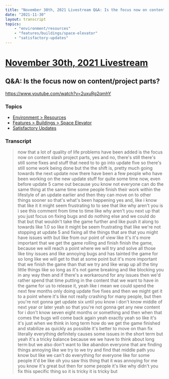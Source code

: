 ```yaml
---
title: "November 30th, 2021 Livestream Q&A: Is the focus now on content/project parts?"
date: "2021-11-30"
layout: transcript
topics:
    - "environment/resources"
    - "features/buildings/space-elevator"
    - "satisfactory-updates"
---
```

# [November 30th, 2021 Livestream](../2021-11-30.md)
## Q&A: Is the focus now on content/project parts?
https://www.youtube.com/watch?v=2uxuRg2qmhY

### Topics
* [Environment > Resources](../topics/environment/resources.md)
* [Features > Buildings > Space Elevator](../topics/features/buildings/space-elevator.md)
* [Satisfactory Updates](../topics/satisfactory-updates.md)

### Transcript

> now that a lot of quality of life problems have been added is the focus now on content slash project parts, yes and no, there's still there's still some fixes and stuff that need to to go into update five so there's still some work being done but the the shift is, pretty much going towards the next update now there have been a few people who have been working on the new update stuff for quite some time now, even before update 5 came out because you know not everyone can do the same thing at the same time some people finish their work within the lifestyle of an update earlier and then they can move on to other things sooner so that's what's been happening yes and, like i know that like it it might seem frustrating to to see that like why aren't you is i see this comment from time to time like why aren't you next up that you just focus on fixing bugs and do nothing else and we could do that but that wouldn't take the game further and like push it along to towards like 1.0 so like it might be seem frustrating that like we're not stopping at update 5 and fixing all the things that are that you might have issues with but like from our point of view like it's it's more important that we get the game rolling and finish finish the game, because we will reach a point where we will try and solve all those like tiny issues and like annoying bugs and has tainted the game for so long like we will get to that at some point but it's more important that we finish the game than that we try and like wrap up all the tiny little things like so long as it's not game breaking and like blocking you in any way then and if there's a workaround for any issues then we'd rather spend that time putting in the content that we want to have in the game for us to release it, yeah like i mean we could spend the next few months only doing update five fixes and then we might get it to a point where it's like not really crashing for many people, but then you're not gonna get update six until you know i don't know middle of next year or later yeah so that you're not gonna get any new content for i don't know seven eight months or something and then when that comes the bugs will come back again yeah exactly yeah so like it's it's just when we think in long term how do we get the game finished and stabilize as quickly as possible it's better to move on than fix literally everything definitely causes some issues in the short term but yeah it's a tricky balance because we we have to think about long term but we also don't want to like abandon everyone that are finding things annoying like we try to we try and find that middle path you know but like we can't do everything for everyone like for some people it'd be like oh you saw this thing that it was annoying for me you know it's great but then for some people it's like why didn't you fix this specific thing so it is tricky it is tricky but
